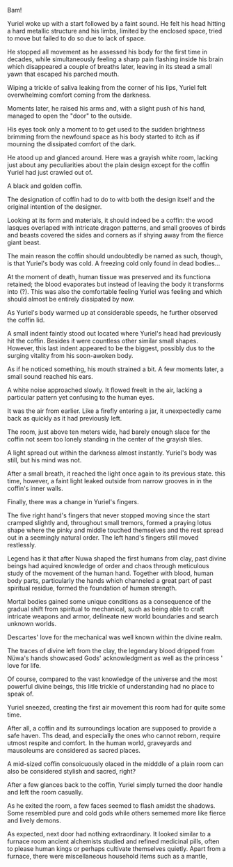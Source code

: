 Bam!

Yuriel woke up with a start followed by a faint sound. He felt his head hitting a hard metallic structure and his limbs, limited by the enclosed space, tried to move but failed to do so due to lack of space.

He stopped all movement as he assessed his body for the first time in decades, while simultaneously feeling a sharp pain flashing inside his brain which disappeared a couple of breaths later, leaving in its stead a small yawn that escaped his parched mouth. 

Wiping a trickle of saliva leaking from the corner of his lips, Yuriel felt overwhelming comfort coming from the darkness.

Moments later, he raised his arms and, with a slight push of his hand, managed to open the "door" to the outside.

His eyes took only a moment to to get used to the sudden brightness brimming from the newfound space as his body started to itch as if mourning the dissipated comfort of the dark. 

He atood up and glanced around. Here was a grayish white room, lacking just about any peculiarities about the plain design except for the coffin Yuriel had just crawled out of.

A black and golden coffin. 

The designation of coffin had to do to witb both the design itself and the original intention of the designer. 

Looking at its form and materials, it should indeed be a coffin: the wood lasques overlaped with intricate dragon patterns, and small grooves of birds and beasts covered the sides and corners as if shying away from the fierce giant beast.

The main reason the coffin should undoubtedly be named as such, though, is that Yuriel's body was cold. A freezing cold only found in dead bodies... 

At the moment of death, human tissue was preserved and its functiona retained; the blood evaporates but instead of leaving the body it transforms into (?). This was also the comfortable feeling Yuriel was feeling and which should almost be entirely dissipated by now.

As Yuriel's body warmed up at considerable speeds, he further observed the coffin lid. 

A small indent faintly stood out located where Yuriel's head had previously hit the coffin. Besides it were countless other similar small shapes. However, this last indent appeared to be the biggest, possibly dus to the surging vitality from his soon-awoken body.

As if he noticed something, his mouth strained a bit. A few moments later, a small sound reached his ears. 

A white noise approached slowly. It flowed freelt in the air, lacking a particular pattern yet confusing to the human eyes.

It was the air from earlier. Like a firefly entering a jar, it unexpectedly came back as quickly as it had previously left.

The room, just above ten meters wide, had barely enough slace for the coffin not seem too lonely standing in the center of the grayish tiles.

A light spread out within the darkness almost instantly. Yuriel's body was still, but his mind was not.

After a small breath, it reached the light once again to its previous state. this time, however, a faint light leaked outside from narrow grooves in in the coffin's inner walls.

Finally, there was a change in Yuriel's fingers. 

The five right hand's fingers that never stopped moving since the start cramped slightly and, throughout small tremors, formed a praying lotus shape where the pinky and middle touched themselves and the rest spread out in a seemingly natural order.  The left hand's fingers still moved restlessly.

Legend has it that after Nuwa shaped the first humans from clay, past divine beings had aquired knowledge of order and chaos through meticulous study of the movement of the human hand. Together with blood, human body parts, particularly the hands which channeled a great part of past spiritual residue, formed the foundation of human strength.

Mortal bodies gained some unique conditions as a consequence of the gradual shift from spiritual to mechanical, such as being able to craft intricate weapons and armor, delineate new world boundaries and search unknown worlds.

Descartes' love for the mechanical was well known within the divine realm.

The traces of divine left from the clay, the legendary blood dripped from Nüwa's hands showcased Gods' acknowledgment as well as the princess ' love for life. 

Of course, compared to the vast knowledge of the universe and the most powerful divine beings, this litle trickle of understanding had no place to speak of.

Yuriel sneezed, creating the first air movement this room had for quite some time.

After all, a coffin and its surroundings location are supposed to provide a safe haven. Ths dead, and especially the ones who cannot reborn, require utmost respite and comfort. In the human world, graveyards and mausoleums are considered as sacred places.

A mid-sized coffin consoicuously olaced in the midddle of a plain room can also be considered stylish and sacred, right?

After a few glances back to the coffin, Yuriel simply turned the door handle and left the room casually.

As he exited the room, a few faces seemed to flash amidst the shadows. Some resembled pure and cold gods while others sememed more like fierce and lively demons.

As expected, next door had nothing extraordinary. It looked similar to a furnace room ancient alchemists studied and refined medicinal pills, often to please human kings or perhaps cultivate themselves quietly. Apart from a furnace, there were  miscellaneous household items such as a mantle, 

